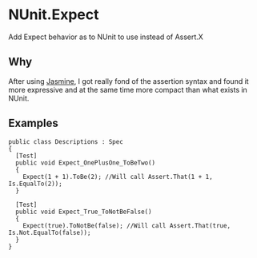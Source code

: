 # NUnit.Expect

Add Expect behavior as to NUnit to use instead of Assert.X

## Why
After using [Jasmine](https://github.com/pivotal/jasmine), I got really fond of the assertion syntax and found it more expressive and at the same time more compact than what exists in NUnit.

## Examples

<pre><code>public class Descriptions : Spec
{
  [Test]
  public void Expect_OnePlusOne_ToBeTwo()
  {
    Expect(1 + 1).ToBe(2); //Will call Assert.That(1 + 1, Is.EqualTo(2));
  }
	
  [Test]
  public void Expect_True_ToNotBeFalse()
  {
    Expect(true).ToNotBe(false); //Will call Assert.That(true, Is.Not.EqualTo(false));
  }
}
</code></pre>